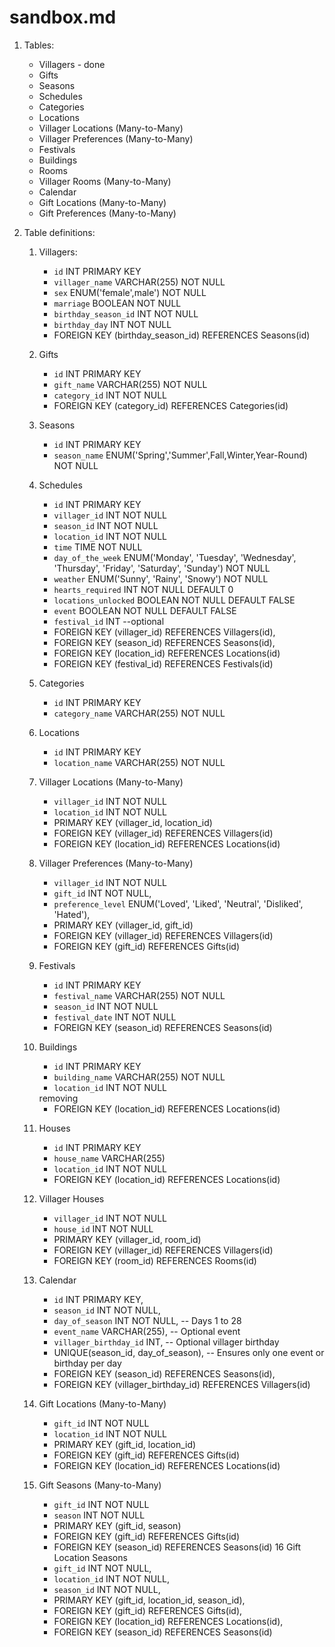 # sandbox.md

1. Tables:
   - Villagers - done
   - Gifts
   - Seasons
   - Schedules
   - Categories
   - Locations
   - Villager Locations (Many-to-Many)
   - Villager Preferences (Many-to-Many)
   - Festivals
   - Buildings
   - Rooms
   - Villager Rooms (Many-to-Many)
   - Calendar
   - Gift Locations (Many-to-Many)
   - Gift Preferences (Many-to-Many)

2. Table definitions:
   1. Villagers:
      - `id` INT PRIMARY KEY
      - `villager_name` VARCHAR(255) NOT NULL
      - `sex` ENUM('female',male') NOT NULL
      - `marriage` BOOLEAN NOT NULL
      - `birthday_season_id` INT NOT NULL
      - `birthday_day` INT NOT NULL
      - FOREIGN KEY (birthday_season_id) REFERENCES Seasons(id)

   2. Gifts
      - `id` INT PRIMARY KEY
      - `gift_name` VARCHAR(255) NOT NULL
      - `category_id` INT NOT NULL
      - FOREIGN KEY (category_id) REFERENCES Categories(id)
   3. Seasons
      - `id` INT PRIMARY KEY
      - `season_name` ENUM('Spring','Summer',Fall,Winter,Year-Round) NOT NULL
   4. Schedules
      - `id` INT PRIMARY KEY
      - `villager_id` INT NOT NULL
      - `season_id` INT NOT NULL
      - `location_id` INT NOT NULL
      - `time` TIME NOT NULL
      - `day_of_the_week` ENUM('Monday', 'Tuesday', 'Wednesday', 'Thursday', 'Friday', 'Saturday', 'Sunday') NOT NULL
      - `weather` ENUM('Sunny', 'Rainy', 'Snowy') NOT NULL
      - `hearts_required` INT NOT NULL DEFAULT 0
      - `locations_unlocked` BOOLEAN NOT NULL DEFAULT FALSE
      - `event` BOOLEAN NOT NULL DEFAULT FALSE
      - `festival_id` INT --optional
      - FOREIGN KEY (villager_id) REFERENCES Villagers(id),
      - FOREIGN KEY (season_id) REFERENCES Seasons(id),
      - FOREIGN KEY (location_id) REFERENCES Locations(id)
      - FOREIGN KEY (festival_id) REFERENCES Festivals(id)
   5. Categories
      - `id` INT PRIMARY KEY
      - `category_name` VARCHAR(255) NOT NULL
   6. Locations
      - `id` INT PRIMARY KEY
      - `location_name` VARCHAR(255) NOT NULL
   7. Villager Locations (Many-to-Many)
      - `villager_id` INT NOT NULL
      - `location_id` INT NOT NULL
      - PRIMARY KEY (villager_id, location_id)
      - FOREIGN KEY (villager_id) REFERENCES Villagers(id)
      - FOREIGN KEY (location_id) REFERENCES Locations(id)
   8. Villager Preferences (Many-to-Many)
      - `villager_id` INT NOT NULL
      - `gift_id` INT NOT NULL,
      - `preference_level` ENUM('Loved', 'Liked', 'Neutral', 'Disliked', 'Hated'),
      - PRIMARY KEY (villager_id, gift_id)
      - FOREIGN KEY (villager_id) REFERENCES Villagers(id)
      - FOREIGN KEY (gift_id) REFERENCES Gifts(id)
   9. Festivals
        - `id` INT PRIMARY KEY
        - `festival_name` VARCHAR(255) NOT NULL
        - `season_id` INT NOT NULL
        - `festival_date` INT NOT NULL
        - FOREIGN KEY (season_id) REFERENCES Seasons(id)
   10. Buildings
        - `id` INT PRIMARY KEY
        - `building_name` VARCHAR(255) NOT NULL
        - `location_id` INT NOT NULL
        <!-- - `building_type` ENUM('Shop', 'Farm', 'Public', 'Residental') -->removing
        - FOREIGN KEY (location_id) REFERENCES Locations(id)
   11. Houses
        - `id` INT PRIMARY KEY
        - `house_name` VARCHAR(255)
        - `location_id` INT NOT NULL
        - FOREIGN KEY (location_id) REFERENCES Locations(id)
   12. Villager Houses
        - `villager_id` INT NOT NULL
        - `house_id` INT NOT NULL
        - PRIMARY KEY (villager_id, room_id)
        - FOREIGN KEY (villager_id) REFERENCES Villagers(id)
        - FOREIGN KEY (room_id) REFERENCES Rooms(id)
   13. Calendar
        - `id` INT PRIMARY KEY,
        - `season_id` INT NOT NULL,
        - `day_of_season` INT NOT NULL, -- Days 1 to 28
        - `event_name` VARCHAR(255), -- Optional event
        - `villager_birthday_id` INT, -- Optional villager birthday
        - UNIQUE(season_id, day_of_season), -- Ensures only one event or birthday per day
        - FOREIGN KEY (season_id) REFERENCES Seasons(id),
        - FOREIGN KEY (villager_birthday_id) REFERENCES Villagers(id)
   14. Gift Locations (Many-to-Many)
        - `gift_id` INT NOT NULL
        - `location_id` INT NOT NULL
        - PRIMARY KEY (gift_id, location_id)
        - FOREIGN KEY (gift_id) REFERENCES Gifts(id)
        - FOREIGN KEY (location_id) REFERENCES Locations(id)
   15. Gift Seasons (Many-to-Many)
        - `gift_id` INT NOT NULL
        - `season` INT NOT NULL
        - PRIMARY KEY (gift_id, season)
        - FOREIGN KEY (gift_id) REFERENCES Gifts(id)
        - FOREIGN KEY (season_id) REFERENCES Seasons(id)
    16 Gift Location Seasons
        - `gift_id` INT NOT NULL,
        - `location_id` INT NOT NULL,
        - `season_id` INT NOT NULL,
        - PRIMARY KEY (gift_id, location_id, season_id),
        - FOREIGN KEY (gift_id) REFERENCES Gifts(id),
        - FOREIGN KEY (location_id) REFERENCES Locations(id),
        - FOREIGN KEY (season_id) REFERENCES Seasons(id)
